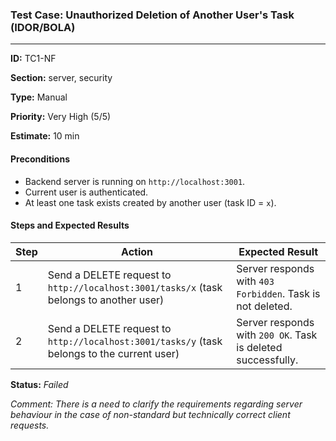 ### Test Case: Unauthorized Deletion of Another User's Task (IDOR/BOLA)

---

**ID:** TC1-NF

**Section:** server, security

**Type:** Manual

**Priority:** Very High (5/5)

**Estimate:** 10 min

#### Preconditions

- Backend server is running on `http://localhost:3001`.  
- Current user is authenticated.  
- At least one task exists created by another user (task ID = `x`).

#### Steps and Expected Results

| Step | Action | Expected Result |
|------|--------|----------------|
| 1 | Send a DELETE request to `http://localhost:3001/tasks/x` (task belongs to another user) | Server responds with `403 Forbidden`. Task is not deleted. |
| 2 | Send a DELETE request to `http://localhost:3001/tasks/y` (task belongs to the current user) | Server responds with `200 OK`. Task is deleted successfully. |

**Status:** *Failed*

*Comment: There is a need to clarify the requirements regarding server behaviour in the case of non-standard but technically correct client requests.*